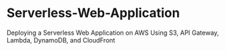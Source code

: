 # Serverless-Web-Application
Deploying a Serverless Web Application on AWS Using S3, API Gateway, Lambda, DynamoDB, and CloudFront
